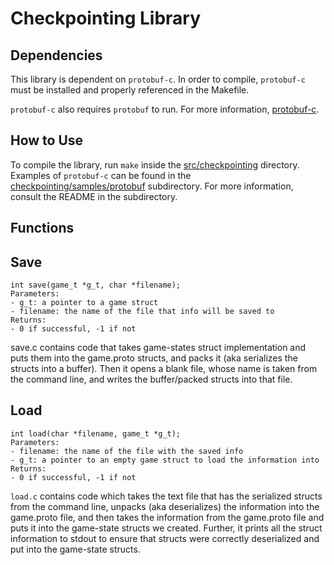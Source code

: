 # Checkpointing Library

## Dependencies
This library is dependent on `protobuf-c`. In order to compile, `protobuf-c` must be installed and properly referenced in the Makefile. 

`protobuf-c` also requires `protobuf` to run. For more information, [protobuf-c](https://github.com/protobuf-c/protobuf-c).
 
## How to Use
To compile the library, run `make` inside the [src/checkpointing](https://github.com/uchicago-cs/chiventure/tree/checkpointing/documentation/src/checkpointing) directory. Examples of `protobuf-c` can be found in the [checkpointing/samples/protobuf](https://github.com/uchicago-cs/chiventure/tree/checkpointing/documentation/src/checkpointing/samples/protobuf) subdirectory. For more information, consult the README in the subdirectory.
 
## Functions

## Save
```
int save(game_t *g_t, char *filename);
Parameters:
- g_t: a pointer to a game struct
- filename: the name of the file that info will be saved to
Returns:
- 0 if successful, -1 if not
```
save.c contains code that takes game-states struct implementation and puts them into the game.proto structs, and packs it (aka serializes the structs into a buffer). Then it opens a blank file, whose name is taken from the command line, and writes the buffer/packed structs into
that file.

## Load
```
int load(char *filename, game_t *g_t);
Parameters:
- filename: the name of the file with the saved info
- g_t: a pointer to an empty game struct to load the information into
Returns:
- 0 if successful, -1 if not
```
`load.c` contains code which takes the text file that has the serialized structs from
the command line, unpacks (aka deserializes) the information into the game.proto
file, and then takes the information from the game.proto file and puts it into the
game-state structs we created. Further, it prints all the struct information to stdout
to ensure that structs were correctly deserialized and put into the game-state structs.
